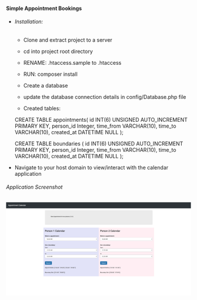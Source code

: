 #### Simple Appointment Bookings

- ###### Installation: 

  - Clone and extract project to a server
  
  - cd into project root directory
  
  - RENAME: .htaccess.sample to .htaccess
  
  - RUN: composer install
  
  - Create a database
  
  - update the database connection details in config/Database.php file
  
  - Created tables:
  
  CREATE TABLE appointments(
  id INT(6) UNSIGNED AUTO_INCREMENT PRIMARY KEY,
  person_id Integer,
  time_from VARCHAR(10),
  time_to VARCHAR(10),
  created_at DATETIME NULL
  );
  
  CREATE TABLE boundaries (
  id INT(6) UNSIGNED AUTO_INCREMENT PRIMARY KEY,
  person_id Integer,
  time_from VARCHAR(10),
  time_to VARCHAR(10),
  created_at DATETIME NULL
  );
  
  
- Navigate to your host domain to view/interact with the calendar application
  
###### Application Screenshot
![Screenshot](screenshot.png)



